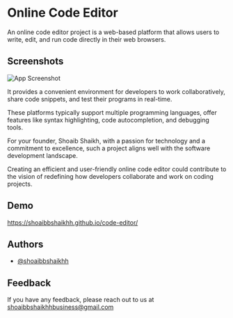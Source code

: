 
# Online Code Editor

 An online code editor project is a web-based platform that allows users to write, edit, and run code directly in their web browsers.
 

## Screenshots

![App Screenshot](https://blogger.googleusercontent.com/img/b/R29vZ2xl/AVvXsEiTlKJc220qHgpWWPkKxKz1KRvaqGR4XY9CeocUoi7aNZZSvyi58_ejYrjhqUqndsM-gbEk07O9ZQ9boEYPF8AMDGj0bDZ-U71G6GYG3pg9vEpyDRDVElW6mMac9G_V-uthaZvhU8LqFi4mc5WlboOosH0ENysLXfviqvooSj57uhcCwpZHSXj-j-Y_T46Q/s1225/Screenshot%20from%202024-02-08%2017-01-11.png)

It provides a convenient environment for developers to work collaboratively, share code snippets, and test their programs in real-time. 

These platforms typically support multiple programming languages, offer features like syntax highlighting, code autocompletion, and debugging tools.

For your founder, Shoaib Shaikh, with a passion for technology and a commitment to excellence, such a project aligns well with the software development landscape. 

Creating an efficient and user-friendly online code editor could contribute to the vision of redefining how developers collaborate and work on coding projects.






## Demo

https://shoaibbshaikhh.github.io/code-editor/


## Authors

- [@shoaibbshaikhh](https://www.github.com/shoaibbshaikhh)


## Feedback

If you have any feedback, please reach out to us at shoaibbshaikhhbusiness@gmail.com
